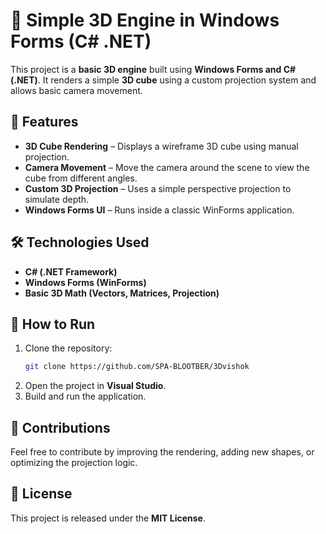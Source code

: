 # 🧊 Simple 3D Engine in Windows Forms (C# .NET)  

This project is a **basic 3D engine** built using **Windows Forms and C# (.NET)**. It renders a simple **3D cube** using a custom projection system and allows basic camera movement.  

## 🚀 Features  
- **3D Cube Rendering** – Displays a wireframe 3D cube using manual projection.  
- **Camera Movement** – Move the camera around the scene to view the cube from different angles.  
- **Custom 3D Projection** – Uses a simple perspective projection to simulate depth.  
- **Windows Forms UI** – Runs inside a classic WinForms application.  

## 🛠️ Technologies Used  
- **C# (.NET Framework)**  
- **Windows Forms (WinForms)**  
- **Basic 3D Math (Vectors, Matrices, Projection)**  

## 📌 How to Run  
1. Clone the repository:  
   ```bash
   git clone https://github.com/SPA-BLOOTBER/3Dvishok
   ```  
2. Open the project in **Visual Studio**.  
3. Build and run the application.  

## 🤝 Contributions  
Feel free to contribute by improving the rendering, adding new shapes, or optimizing the projection logic.  

## 📜 License  
This project is released under the **MIT License**. 
